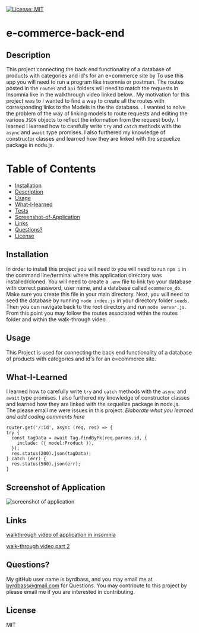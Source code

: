 
  [![License: MIT](https://img.shields.io/badge/License-MIT-yellow.svg)](https://opensource.org/licenses/MIT)
# e-commerce-back-end

## Description
This project connecting the back end functionality of a database of products with categories and id's for an e=commerce site by To use this app you will need to run a program like insomnia or postman. The routes posted in the `routes` and `api` folders will need to match the requests in Insomnia like in the walkthrough video linked below..  My motivation for this project was to I wanted to find a way to create all the routes with corresponding links to the Models in the the database.  .
I wanted to solve the problem of the way of linking models to route requests and editing the various `JSON` objects to reflect the information from the request body.  I learned I learned how to carefully write `try` and `catch` methods with the `async` and `await` type promises.  I also furthered my knowledge of constructor classes and learned how they are linked with the sequelize package in node.js. 

# Table of Contents
- [Installation](#Installation)
- [Description](#Description)
- [Usage](#Usage)
- [What-I-learned](#What-I-Learned)
- [Tests](#Tests)
- [Screenshot-of-Application](#Screenshot-of-Application)
- [Links](#Links)
- [Questions?](#Questions?)
- [License](#License)


## Installation
In order to install this project you will need to you will need to run `npm i` in the command line/terminal where this application directory was installed/cloned.  You will need to create a `.env` file to link tyo your database with correct password, user name, and a database called `ecommerce_db`.  Make sure you create this file in your main directory.  Next, you will need to seed the database by running `node index.js` in your directory folder `seeds`.  Then you can navigate back to the root directory and run `node server.js`.  From this point you may follow the routes associated within the routes folder and within the walk-through video. .

## Usage
This Project is used for connecting the back end functionality of a database of products with categories and id's for an e=commerce site. 

## What-I-Learned
I learned how to carefully write `try` and `catch` methods with the `async` and `await` type promises.  I also furthered my knowledge of constructor classes and learned how they are linked with the sequelize package in node.js.  
The please email me were issues in this project.
*Elaborate what you learned and add coding comments here*

    router.get('/:id', async (req, res) => {
    try {
      const tagData = await Tag.findByPk(req.params.id, {
        include: ({ model:Product }),
      });
      res.status(200).json(tagData);
    } catch (err) {
      res.status(500).json(err);
    }


## Screenshot of Application
![screenshot of application](e-commerce-back-end-screenshot.gif)

## Links
[walkthrough video of application in insomnia](https://drive.google.com/file/d/1E5yMGr7fkaRQjJsMQchgpamElAr8eK5u/view?usp=sharing)

[walk-through video part 2](https://drive.google.com/file/d/1pLPBBq0f623fjsLrSANCnvjQXPXs7_zj/view?usp=sharing)

## Questions?
My gitHub user name is byrdbass, and you may email me at byrdbass@gmail.com for Questions.
You may contribute to this project by please email me if you are interested in contributing.

## License
MIT
